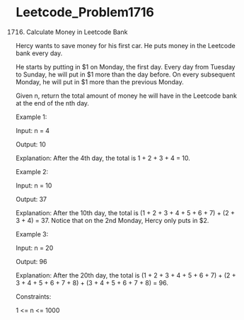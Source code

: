 # Leetcode_Problem1716



1716. Calculate Money in Leetcode Bank




Hercy wants to save money for his first car. He puts money in the Leetcode bank every day.





He starts by putting in $1 on Monday, the first day. Every day from Tuesday to Sunday, he will put in $1 more than the day before. On every subsequent Monday, he will put in $1 more than the previous Monday.




Given n, return the total amount of money he will have in the Leetcode bank at the end of the nth day.

 


Example 1:



Input: n = 4




Output: 10






Explanation: After the 4th day, the total is 1 + 2 + 3 + 4 = 10.





Example 2:



Input: n = 10



Output: 37





Explanation: After the 10th day, the total is (1 + 2 + 3 + 4 + 5 + 6 + 7) + (2 + 3 + 4) = 37. Notice that on the 2nd Monday, Hercy only puts in $2.



Example 3:






Input: n = 20




Output: 96





Explanation: After the 20th day, the total is (1 + 2 + 3 + 4 + 5 + 6 + 7) + (2 + 3 + 4 + 5 + 6 + 7 + 8) + (3 + 4 + 5 + 6 + 7 + 8) = 96.
 


Constraints:



1 <= n <= 1000



